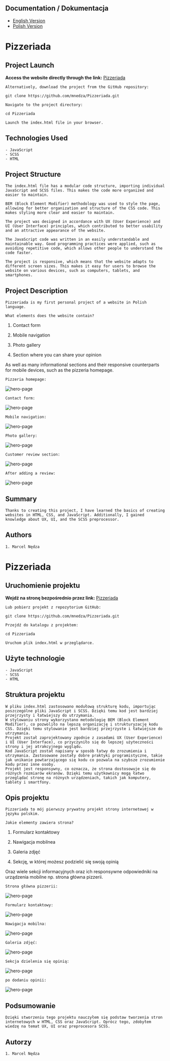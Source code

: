 ## Documentation / Dokumentacja

<ul class="nav nav-tabs" id="myTab" role="tablist">
  <li class="nav-item">
    <a class="nav-link active" id="english-tab" data-toggle="tab" href="#english" role="tab" aria-controls="english" aria-selected="true">English Version</a>
  </li>
  <li class="nav-item">
    <a class="nav-link" id="polish-tab" data-toggle="tab" href="#polish" role="tab" aria-controls="polish" aria-selected="false">Polish Version</a>
  </li>
</ul>

<div class="tab-content" id="myTabContent">
  <div class="tab-pane fade show active" id="english" role="tabpanel" aria-labelledby="english-tab">

# Pizzeriada

## Project Launch

<strong>Access the website directly through the link:</strong>
[Pizzeriada](https://mnedza.github.io/Pizzeriada/)

    Alternatively, download the project from the GitHub repository:


`git clone https://github.com/mnedza/Pizzeriada.git`

    Navigate to the project directory:

`cd Pizzeriada`

    Launch the index.html file in your browser.

## Technologies Used

    - JavaScript
    - SCSS
    - HTML

## Project Structure

    The index.html file has a modular code structure, importing individual JavaScript and SCSS files. This makes the code more organized and easier to maintain.

    BEM (Block Element Modifier) methodology was used to style the page, allowing for better organization and structure of the CSS code. This makes styling more clear and easier to maintain.

    The project was designed in accordance with UX (User Experience) and UI (User Interface) principles, which contributed to better usability and an attractive appearance of the website.

    The JavaScript code was written in an easily understandable and maintainable way. Good programming practices were applied, such as avoiding repetitive code, which allows other people to understand the code faster.

    The project is responsive, which means that the website adapts to different screen sizes. This makes it easy for users to browse the website on various devices, such as computers, tablets, and smartphones.


## Project Description

    Pizzeriada is my first personal project of a website in Polish language.

  
`What elements does the website contain?`

1. Contact form

2. Mobile navigation

3. Photo gallery

4. Section where you can share your opinion


As well as many informational sections and their responsive counterparts for mobile devices, such as the pizzeria homepage.

    Pizzeria homepage:

![hero-page](img/hero-page.png) 

    Contact form:

![hero-page](img/contact-form.png) 

    Mobile navigation:

![hero-page](img/mobile-nav.png) 

    Photo gallery:

![hero-page](img/slider.png) 

    Customer review section:

![hero-page](img/opinion1.png) 

    After adding a review:

![hero-page](img/opinion2.png) 



## Summary
    Thanks to creating this project, I have learned the basics of creating websites in HTML, CSS, and JavaScript. Additionally, I gained knowledge about UX, UI, and the SCSS preprocessor.


## Authors
    1. Marcel Nędza


  </div>
  <div class="tab-pane fade" id="polish" role="tabpanel" aria-labelledby="polish-tab">

# Pizzeriada

## Uruchomienie projektu

<strong>Wejdź na stronę bezpośrednio przez link:</strong>
[Pizzeriada](https://mnedza.github.io/Pizzeriada/)

    Lub pobierz projekt z repozytorium GitHub:

`git clone https://github.com/mnedza/Pizzeriada.git`

    Przejdź do katalogu z projektem:

`cd Pizzeriada`

    Uruchom plik index.html w przeglądarce.

## Użyte technologie

    - JavaScript
    - SCSS
    - HTML

## Struktura projektu

    W pliku index.html zastosowano modułową strukturę kodu, importując poszczególne pliki JavaScript i SCSS. Dzięki temu kod jest bardziej przejrzysty i łatwiejszy do utrzymania.
    W stylowaniu strony wykorzystano metodologię BEM (Block Element Modifier), co pozwoliło na lepszą organizację i strukturyzację kodu CSS. Dzięki temu stylowanie jest bardziej przejrzyste i łatwiejsze do utrzymania.
    Projekt został zaprojektowany zgodnie z zasadami UX (User Experience) i UI (User Interface), co przyczyniło się do lepszej użyteczności strony i jej atrakcyjnego wyglądu.
    Kod JavaScript został napisany w sposób łatwy do zrozumienia i utrzymania. Zastosowane zostały dobre praktyki programistyczne, takie jak unikanie powtarzającego się kodu co pozwala na szybsze zrozumienie kodu przez inne osoby.
    Projekt jest responsywny, co oznacza, że strona dostosowuje się do różnych rozmiarów ekranów. Dzięki temu użytkownicy mogą łatwo przeglądać stronę na różnych urządzeniach, takich jak komputery, tablety i smartfony.

## Opis projektu

    Pizzeriada to mój pierwszy prywatny projekt strony internetowej w języku polskim. 
  
`Jakie elementy zawiera strona?`

1. Formularz kontaktowy

2. Nawigacja mobilnea

3. Galeria zdjęć

4. Sekcję, w której możesz podzielić się swoją opinią


Oraz wiele sekcji informacyjnych oraz ich responsywne odpowiedniki na urządzenia mobilne np. strona główna pizzerii.

    Strona główna pizzerii:

![hero-page](img/hero-page.png) 

    Formularz kontaktowy:

![hero-page](img/contact-form.png) 

    Nawigacja mobilna:

![hero-page](img/mobile-nav.png) 

    Galeria zdjęć:

![hero-page](img/slider.png) 

    Sekcja dzielenia się opinią:

![hero-page](img/opinion1.png) 

    po dodaniu opinii:

![hero-page](img/opinion2.png) 



## Podsumowanie
    Dzięki stworzeniu tego projektu nauczyłem się podstaw tworzenia stron internetowych w HTML, CSS oraz JavaScript. Oprócz tego, zdobyłem wiedzę na temat UX, UI oraz preprocesora SCSS.

## Autorzy
    1. Marcel Nędza
  </div>
</div>
